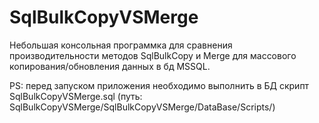 # SqlBulkCopyVSMerge

Небольшая консольная программка для сравнения производительности методов SqlBulkCopy и Merge для массового копирования/обновления данных в бд MSSQL.

PS: перед запуском приложения необходимо выполнить в БД скрипт SqlBulkCopyVSMerge.sql (путь: SqlBulkCopyVSMerge/SqlBulkCopyVSMerge/DataBase/Scripts/)
